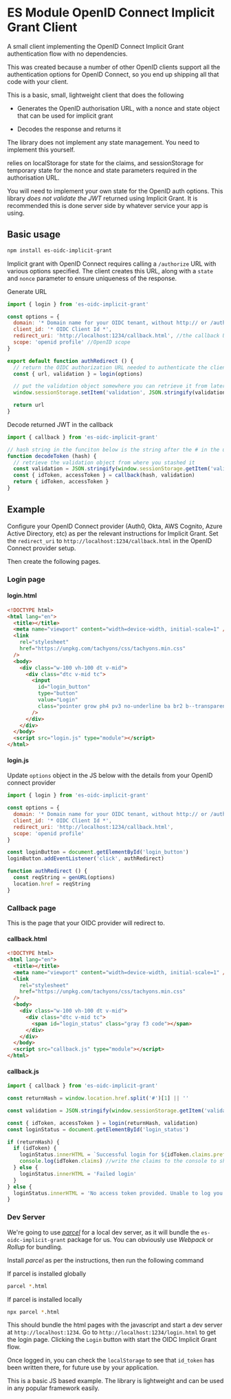 # ES Module OpenID Connect Implicit Grant Client

A small client implementing the OpenID Connect Implicit Grant authentication flow with no dependencies.

This was created because a number of other OpenID clients support all the authentication options for OpenID Connect, so you end up shipping all that code with your client.

This is a basic, small, lightweight client that does the following

- Generates the OpenID authorisation URL, with a nonce and state object that can be used for implicit grant

- Decodes the response and returns it

The library does not implement any state management. You need to implement this yourself.

relies on localStorage for state for the claims, and sessionStorage for temporary state for the nonce and state parameters required in the authorisation URL.

You will need to implement your own state for the OpenID auth options. This library _does not validate the JWT_ returned using Implicit Grant. It is recommended this is done server side by whatever service your app is using.

## Basic usage

```sh
npm install es-oidc-implicit-grant
```

Implicit grant with OpenID Connect requires calling a `/authorize` URL with various options specified. The client creates this URL, along with a `state` and `nonce` parameter to ensure uniqueness of the response.

Generate URL

```js
import { login } from 'es-oidc-implicit-grant'

const options = {
  domain: '* Domain name for your OIDC tenant, without http:// or /authorize *',
  client_id: '* OIDC Client Id *',
  redirect_uri: 'http://localhost:1234/callback.html', //the callback URL the OIDC connect provider redirects to.
  scope: 'openid profile' //OpenID scope
}

export default function authRedirect () {
  // return the OIDC authorization URL needed to authenticate the client, along with the state and nonce needed later to validate the response
  const { url, validation } = login(options)

  // put the validation object somewhere you can retrieve it from later, this example uses sessionStorage, but could be your frameworks state mangement API
  window.sessionStorage.setItem('validation', JSON.stringify(validation))

  return url
}
```

Decode returned JWT in the callback

```js
import { callback } from 'es-oidc-implicit-grant'

// hash string in the funciton below is the string after the # in the url returned by the OIDC provider. It must not include #.
function decodeToken (hash) {
  // retrieve the validation object from where you stashed it
  const validation = JSON.stringify(window.sessionStorage.getItem('validation'))
  const { idToken, accessToken } = callback(hash, validation)
  return { idToken, accessToken }
}
```

## Example

Configure your OpenID Connect provider (Auth0, Okta, AWS Cognito, Azure Active Directory, etc) as per the relevant instructions for Implicit Grant. Set the `redirect_uri` to `http://localhost:1234/callback.html` in the OpenID Connect provider setup.

Then create the following pages.

### Login page

#### login.html

```html
<!DOCTYPE html>
<html lang="en">
  <title></title>
  <meta name="viewport" content="width=device-width, initial-scale=1" />
  <link
    rel="stylesheet"
    href="https://unpkg.com/tachyons/css/tachyons.min.css"
  />
  <body>
    <div class="w-100 vh-100 dt v-mid">
      <div class="dtc v-mid tc">
        <input
          id="login_button"
          type="button"
          value="Login"
          class="pointer grow ph4 pv3 no-underline ba br2 b--transparent bg-navy white f4 avenir"
        />
      </div>
    </div>
  </body>
  <script src="login.js" type="module"></script>
</html>
```

#### login.js

Update `options` object in the JS below with the details from your OpenID connect provider

```js
import { login } from 'es-oidc-implicit-grant'

const options = {
  domain: '* Domain name for your OIDC tenant, without http:// or /authorize *',
  client_id: '* OIDC Client Id *',
  redirect_uri: 'http://localhost:1234/callback.html',
  scope: 'openid profile'
}

const loginButton = document.getElementById('login_button')
loginButton.addEventListener('click', authRedirect)

function authRedirect () {
  const reqString = genURL(options)
  location.href = reqString
}
```

### Callback page

This is the page that your OIDC provider will redirect to.

#### callback.html

```html
<!DOCTYPE html>
<html lang="en">
  <title></title>
  <meta name="viewport" content="width=device-width, initial-scale=1" />
  <link
    rel="stylesheet"
    href="https://unpkg.com/tachyons/css/tachyons.min.css"
  />
  <body>
    <div class="w-100 vh-100 dt v-mid">
      <div class="dtc v-mid tc">
        <span id="login_status" class="gray f3 code"></span>
      </div>
    </div>
  </body>
  <script src="callback.js" type="module"></script>
</html>
```

#### callback.js

```js
import { callback } from 'es-oidc-implicit-grant'

const returnHash = window.location.href.split('#')[1] || ''

const validation = JSON.stringify(window.sessionStorage.getItem('validation'))

const { idToken, accessToken } = login(returnHash, validation)
const loginStatus = document.getElementById('login_status')

if (returnHash) {
  if (idToken) {
    loginStatus.innerHTML = `Successful login for ${idToken.claims.preferred_username}`
    console.log(idToken.claims) //write the claims to the console to show contents
  } else {
    loginStatus.innerHTML = 'Failed login'
  }
} else {
  loginStatus.innerHTML = 'No access token provided. Unable to log you in.'
}
```

### Dev Server

We're going to use [_parcel_](https://parceljs.org) for a local dev server, as it will bundle the `es-oidc-implicit-grant` package for us. You can obviously use _Webpack_ or _Rollup_ for bundling.

Install _parcel_ as per the instructions, then run the following command

If parcel is installed globally

```sh
parcel *.html
```

If parcel is installed locally

```sh
npx parcel *.html
```

This should bundle the html pages with the javascript and start a dev server at `http://localhost:1234`. Go to `http://localhost:1234/login.html` to get the login page. Clicking the `Login` button with start the OIDC Implicit Grant flow.

Once logged in, you can check the `localStorage` to see that `id_token` has been written there, for future use by your application.

This is a basic JS based example. The library is lightweight and can be used in any popular framework easily.
